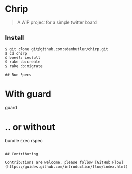 # Chrip

> A WIP project for a simple twitter board

## Install

```
$ git clone git@github.com:adambutler/chirp.git
$ cd chirp
$ bundle install
$ rake db:create
$ rake db:migrate

## Run Specs

```
# With guard
guard

# .. or without
bundle exec rspec
```

## Contributing

Contributions are welcome, please follow [GitHub Flow](https://guides.github.com/introduction/flow/index.html)
